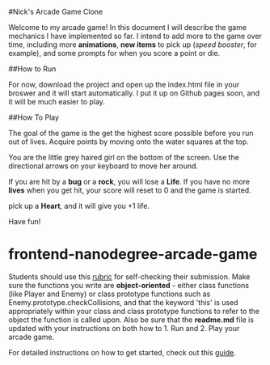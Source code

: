 #Nick's Arcade Game Clone

Welcome to my arcade game! In this document I will describe the game mechanics I have implemented so far. I intend to add more to the game over time, including more **animations**, **new items** to pick up (_speed booster_, for example), and some prompts for when you score a point or die.

##How to Run

For now, download the project and open up the index.html file in your broswer and it will start automatically.
I put it up on Github pages soon, and it will be much easier to play.

##How To Play

The goal of the game is the get the highest score possible before you run out of lives. Acquire points by moving onto the water squares at the top.

You are the little grey haired girl on the bottom of the screen. Use the directional arrows on your keyboard to move her around.

If you are hit by a **bug** or a **rock**, you will lose a **Life**. If you have no more **lives** when you get hit, your score will reset to 0 and the game is started.

pick up a **Heart**, and it will give you +1 life.

Have fun!


frontend-nanodegree-arcade-game
===============================

Students should use this [rubric](https://review.udacity.com/#!/projects/2696458597/rubric) for self-checking their submission. Make sure the functions you write are **object-oriented** - either class functions (like Player and Enemy) or class prototype functions such as Enemy.prototype.checkCollisions, and that the keyword 'this' is used appropriately within your class and class prototype functions to refer to the object the function is called upon. Also be sure that the **readme.md** file is updated with your instructions on both how to 1. Run and 2. Play your arcade game.

For detailed instructions on how to get started, check out this [guide](https://docs.google.com/document/d/1v01aScPjSWCCWQLIpFqvg3-vXLH2e8_SZQKC8jNO0Dc/pub?embedded=true).
